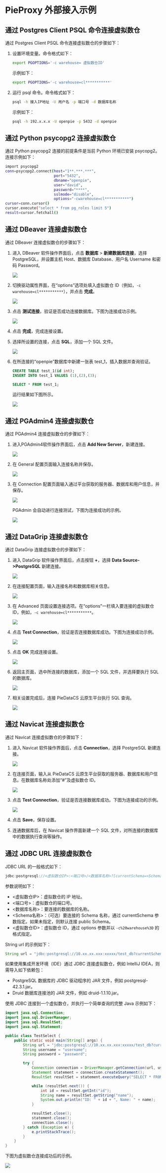 # PieProxy 外部接入示例

## 通过 Postgres Client PSQL 命令连接虚拟数仓

通过 Postgres Client PSQL 命令连接虚拟数仓的步骤如下：

1. 设置环境变量。命令格式如下：
   ```bash
   export PGOPTIONS='-c warehouse= 虚拟数仓ID'
   ```
   示例如下：
   ```bash   
   export PGOPTIONS='-c warehouse=cl***********'
   ```

2. 运行 psql 命令。命令格式如下：
   ```bash   
   psql -h 接入IP地址 -U 用户名 -p 端口号 -d 数据库名称
   ```
   示例如下：
   ```bash
   psql -h 192.x.x.x -U openpie -p 5432 -d openpie
   ```
## 通过 Python psycopg2 连接虚拟数仓

通过 Python psycopg2 连接的前提条件是当前 Python 环境已安装 psycopg2。连接示例如下：

```bash
import psycopg2
conn=psycopg2.connect(host="1**.***.***",
                      port="5432",
                      dbname="openpie",
                      user="david",
                      password="****",
                      sslmode="disable",
                      options="-cwarehouse=cl***********")
cursor=conn.cursor()
cursor.execute("select * from pg_roles limit 5")
result=cursor.fetchall()
```

## 通过 DBeaver 连接虚拟数仓

通过 DBeaver 连接虚拟数仓的步骤如下：

1. 进入 DBeaver 软件操作界面后，点击 **数据库** > **新建数据库连接**，选择 PostgreSQL，并设置主机 Host、数据库 Database、用户名 Username 和密码 Password。

   <img src="https://pdb-doc.oss-cn-beijing.aliyuncs.com/pdb-admin-guide-ap/V2.12.0/DBeaver1.png" scope="external" />

2. 切换驱动属性界面，在“options”选项处填入虚拟数仓 ID（例如，`-c warehouse=cl***********`），并点击 **完成**。

   <img src="https://pdb-doc.oss-cn-beijing.aliyuncs.com/coc-pic/v1/dbeaver-option.png" scope="external" />

3. 点击 **测试连接**，验证是否成功连接数据库。下图为连接成功示例。
   
   <img src="https://pdb-doc.oss-cn-beijing.aliyuncs.com/pdb-admin-guide-ap/V2.12.0/DBeaver2.png" scope="external" />

4. 点击 **完成**，完成连接设置。
5. 选择所设置的连接，点击 **SQL**，添加一个 SQL 文件。

   <img src="https://pdb-doc.oss-cn-beijing.aliyuncs.com/pdb-admin-guide-ap/V2.12.0/DBeaver4.png" scope="external" />

6. 在所连接的“openpie”数据库中新建一张表 test_1，插入数据并查询验证。

   ```sql
   CREATE TABLE test_1(id int);
   INSERT INTO test_1 VALUES (1),(2),(3);

   SELECT * FROM test_1;
   ```
   运行结果如下图所示。

   <img src="https://pdb-doc.oss-cn-beijing.aliyuncs.com/pdb-admin-guide-ap/V2.12.0/DBeaver5-1.png" scope="external" />

## 通过 PGAdmin4 连接虚拟数仓

通过 PGAdmin4 连接虚拟数仓的步骤如下：

1. 进入PGAdmin4软件操作界面后，点击 **Add New Server**，新建连接。

   <img src="https://pdb-doc.oss-cn-beijing.aliyuncs.com/pdb-admin-guide-ap/V2.12.0/PGAdmin4-1.png" scope="external" />

2. 在 General 配置页面输入连接名称并保存。

   <img src="https://pdb-doc.oss-cn-beijing.aliyuncs.com/pdb-admin-guide-ap/V2.12.0/PGAdmin4-2.png" scope="external" />

3. 在 Connection 配置页面输入通过平台获取的服务器、数据库和用户信息，并保存。

   <img src="https://pdb-doc.oss-cn-beijing.aliyuncs.com/pdb-admin-guide-ap/V2.12.0/PGAdmin4-3.png" scope="external" />

   PGAdmin 会自动进行连接测试，下图为连接成功的示例。

   <img src="https://pdb-doc.oss-cn-beijing.aliyuncs.com/pdb-admin-guide-ap/V2.12.0/PGAdmin4-4.png" scope="external" />

## 通过 DataGrip 连接虚拟数仓

通过 DataGrip 连接虚拟数仓的步骤如下：

1. 进入 DataGrip 软件操作界面后，点击按钮 **+**，选择 **Data Source->PostgreSQL** 新建连接。
   
   <img src="https://pdb-doc.oss-cn-beijing.aliyuncs.com/pdb-admin-guide-ap/DataGrip-1.jpg" scope="external" />

2. 在连接配置页面，输入连接名称和数据库相关信息。
   
   <img src="https://pdb-doc.oss-cn-beijing.aliyuncs.com/pdb-admin-guide-ap/DataGrip-2.jpg" scope="external" />

3. 在 Advanced 页面设置连接选项。在“options”一栏填入要连接的虚拟数仓 ID，例如，`-c warehouse=cl***********`。

   <img src="https://pdb-doc.oss-cn-beijing.aliyuncs.com/pdb-admin-guide-ap/DataGrip-3.jpg" scope="external" />

4. 点击 **Test Connection**，验证是否连接数据库成功。下图为连接成功示例。

   <img src="https://pdb-doc.oss-cn-beijing.aliyuncs.com/pdb-admin-guide-ap/DataGrip-4.jpg" scope="external" />

5. 点击 **OK** 完成连接设置。

   <img src="https://pdb-doc.oss-cn-beijing.aliyuncs.com/pdb-admin-guide-ap/DataGrip-5.jpg" scope="external" />

6. 返回主页面，选中所连接的数据库，添加一个 SQL 文件，并选择要执行 SQL 的数据库。

   <img src="https://pdb-doc.oss-cn-beijing.aliyuncs.com/pdb-admin-guide-ap/DataGrip-6.jpg" scope="external" />

7. 相关设置完成后，连接 PieDataCS 云原生平台执行 SQL 查询。

   <img src="https://pdb-doc.oss-cn-beijing.aliyuncs.com/pdb-admin-guide-ap/DataGrip-7.jpg" scope="external" />

## 通过 Navicat 连接虚拟数仓

通过 Navicat 连接虚拟数仓的步骤如下：

1. 进入 Navicat 软件操作界面后，点击 **Connection**，选择 PostgreSQL 新建连接。

   <img src="https://pdb-doc.oss-cn-beijing.aliyuncs.com/pdb-admin-guide-ap/Navicat-1.jpg" scope="external" />

2. 在连接页面，输入从 PieDataCS 云原生平台获取的服务器、数据库和用户信息。在数据库名称处添加“#”及虚拟数仓 ID。

   <img src="https://pdb-doc.oss-cn-beijing.aliyuncs.com/pdb-admin-guide-ap/Navicat-2.jpg" scope="external" />

3. 点击 **Test Connection**，验证是否连接数据库成功。下图为连接成功的示例。
   
   <img src="https://pdb-doc.oss-cn-beijing.aliyuncs.com/pdb-admin-guide-ap/Navicat-3.jpg" scope="external" />

4. 点击 **Save**，保存设置。
5. 连通数据库后，在 Navicat 操作界面新建一个 SQL 文件，对所连接的数据库中的数据执行查询等操作。

## 通过 JDBC URL 连接虚拟数仓

JDBC URL 的一般格式如下：
```java
jdbc:postgresql://<虚拟数仓IP>:<端口号>/<数据库名称>?[currentSchema=<Schema名称>&]options=-c%20warehouse%3D<虚拟数仓ID>
```
参数说明如下：
* <虚拟数仓IP>：虚拟数仓的 IP 地址。
* <端口号>：虚拟数仓的端口号。
* <数据库名称>：要连接的数据库的名称。
* <Schema名称>：（可选）要连接的 Schema 名称，通过 currentSchema 参数指定。如果未指定，则默认连接 public Schema。
* <虚拟数仓ID>：虚拟数仓 ID，通过 options 参数并以 `-c%20warehouse%3D` 的格式指定。

String url 的示例如下：
```java
String url = "jdbc:postgresql://10.xx.xx.xxx:xxxxx/test_db?currentSchema=mysc&sslmode=disable&options=-c%20warehouse%3Dyour_warehouse_id";
```

<note type="tip">
   <p>如果使用集成开发环境（IDE）通过 JDBC 连接虚拟数仓，例如 IntelliJ IDEA，则需导入如下依赖包：<ul><li>PostgreSQL 数据库的 JDBC 驱动程序的 JAR 文件，例如 postgresql-42.3.1.jar。</li><li>Druid 数据库连接池的 JAR 文件，例如 druid-1.1.10.jar。</li></ul></p>   
</note>

使用 JDBC 连接到一个虚拟数仓，并执行一个简单查询的完整 Java 示例如下：
```java
import java.sql.Connection;
import java.sql.DriverManager;
import java.sql.ResultSet;
import java.sql.Statement;

public class TestSelect {
    public static void main(String[] args) {
        String url = "jdbc:postgresql://10.xx.xx.xxx:xxxxx/test_db?currentSchema=mysc&sslmode=disable&options=-c%20warehouse%3Dxxxxxxxxxxxxxxx";
        String username = "username";
        String password = "password";

        try {
            Connection connection = DriverManager.getConnection(url, username, password);
            Statement statement = connection.createStatement();
            ResultSet resultSet = statement.executeQuery("SELECT * FROM mytb");

            while (resultSet.next()) {
                int id = resultSet.getInt("id");
                String name = resultSet.getString("name");
                System.out.println("ID: " + id + ", Name: " + name);
            }

            resultSet.close();
            statement.close();
            connection.close();
        } catch (Exception e) {
            e.printStackTrace();
        }
    }
}
```
下图为虚拟数仓连接成功后的示例。

<img src="https://pdb-doc.oss-cn-beijing.aliyuncs.com/coc-pic/v1/jdbc-url.png" scope="external" />